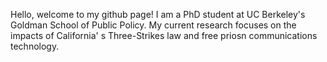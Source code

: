 Hello, welcome to my github page! I am a PhD student at UC Berkeley's Goldman School of Public Policy. My current research focuses on the impacts of California'
s Three-Strikes law and free priosn communications technology. 
